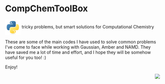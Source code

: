 # CompChemToolBox
<img align="center" height="50" width="50" src="https://raw.githubusercontent.com/devicons/devicon/master/icons/python/python-original.svg"> tricky problems, but smart solutions for Computational Chemistry

These are some of the main codes I have used to solve common problems I've come to face while working with Gaussian, Amber and NAMD. They have saved me a lot of time and effort, and I hope they will be somehow useful for you too! :)

Enjoy! 

<img align="right" src="https://user-images.githubusercontent.com/115626610/205353088-48e83b8a-03f1-4443-b2d2-406273d3522c.gif">
